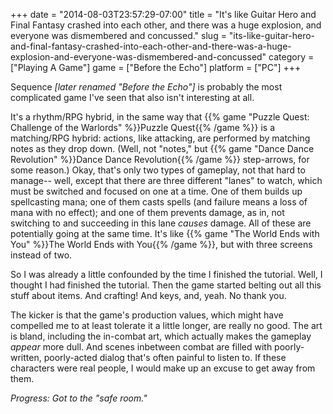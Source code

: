 +++
date = "2014-08-03T23:57:29-07:00"
title = "It's like Guitar Hero and Final Fantasy crashed into each other, and there was a huge explosion, and everyone was dismembered and concussed."
slug = "its-like-guitar-hero-and-final-fantasy-crashed-into-each-other-and-there-was-a-huge-explosion-and-everyone-was-dismembered-and-concussed"
category = ["Playing A Game"]
game = ["Before the Echo"]
platform = ["PC"]
+++

Sequence <i>[later renamed "Before the Echo"]</i> is probably the most complicated game I've seen that also isn't interesting at all.

It's a rhythm/RPG hybrid, in the same way that {{% game "Puzzle Quest: Challenge of the Warlords" %}}Puzzle Quest{{% /game %}} is a matching/RPG hybrid: actions, like attacking, are performed by matching notes as they drop down.  (Well, not "notes," but {{% game "Dance Dance Revolution" %}}Dance Dance Revolution{{% /game %}} step-arrows, for some reason.)  Okay, that's only two types of gameplay, not that hard to manage-- well, except that there are three different "lanes" to watch, which must be switched and focused on one at a time.  One of them builds up spellcasting mana; one of them casts spells (and failure means a loss of mana with no effect); and one of them prevents damage, as in, not switching to and succeeding in this lane <i>causes</i> damage.  All of these are potentially going at the same time.  It's like {{% game "The World Ends with You" %}}The World Ends with You{{% /game %}}, but with three screens instead of two.

So I was already a little confounded by the time I finished the tutorial.  Well, I thought I had finished the tutorial.  Then the game started belting out all this stuff about items.  And crafting!  And keys, and, yeah.  No thank you.

The kicker is that the game's production values, which might have compelled me to at least tolerate it a little longer, are really no good.  The art is bland, including the in-combat art, which actually makes the gameplay <i>appear</i> more dull.  And scenes inbetween combat are filled with poorly-written, poorly-acted dialog that's often painful to listen to.  If these characters were real people, I would make up an excuse to get away from them.

<i>Progress: Got to the "safe room."</i>
